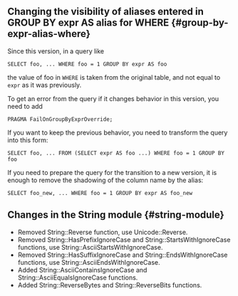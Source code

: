## Changing the visibility of aliases entered in GROUP BY expr AS alias for WHERE {#group-by-expr-alias-where}

Since this version, in a query like

```yql
SELECT foo, ... WHERE foo = 1 GROUP BY expr AS foo
```

the value of foo in `WHERE` is taken from the original table, and not equal to `expr` as it was previously.

To get an error from the query if it changes behavior in this version, you need to add

```yql
PRAGMA FailOnGroupByExprOverride;
```

If you want to keep the previous behavior, you need to transform the query into this form:

```yql
SELECT foo, ... FROM (SELECT expr AS foo ...) WHERE foo = 1 GROUP BY foo
```

If you need to prepare the query for the transition to a new version, it is enough to remove the shadowing of the column name by the alias:

```yql
SELECT foo_new, ... WHERE foo = 1 GROUP BY expr AS foo_new
```

## Changes in the String module {#string-module}

* Removed String::Reverse function, use Unicode::Reverse.
* Removed String::HasPrefixIgnoreCase and String::StartsWithIgnoreCase functions, use String::AsciiStartsWithIgnoreCase.
* Removed String::HasSuffixIgnoreCase and String::EndsWithIgnoreCase functions, use String::AsciiEndsWithIgnoreCase.
* Added String::AsciiContainsIgnoreCase and String::AsciiEqualsIgnoreCase functions.
* Added String::ReverseBytes and String::ReverseBits functions.
